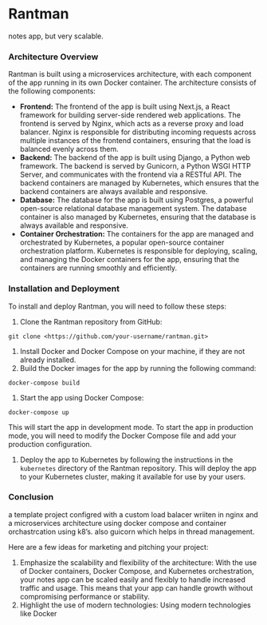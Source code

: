 # Rantman
notes app, but very scalable.

### Architecture Overview

Rantman is built using a microservices architecture, with each component of the app running in its own Docker container. The architecture consists of the following components:

- **Frontend:** The frontend of the app is built using Next.js, a React framework for building server-side rendered web applications. The frontend is served by Nginx, which acts as a reverse proxy and load balancer. Nginx is responsible for distributing incoming requests across multiple instances of the frontend containers, ensuring that the load is balanced evenly across them.
- **Backend:** The backend of the app is built using Django, a Python web framework. The backend is served by Gunicorn, a Python WSGI HTTP Server, and communicates with the frontend via a RESTful API. The backend containers are managed by Kubernetes, which ensures that the backend containers are always available and responsive.
- **Database:** The database for the app is built using Postgres, a powerful open-source relational database management system. The database container is also managed by Kubernetes, ensuring that the database is always available and responsive.
- **Container Orchestration:** The containers for the app are managed and orchestrated by Kubernetes, a popular open-source container orchestration platform. Kubernetes is responsible for deploying, scaling, and managing the Docker containers for the app, ensuring that the containers are running smoothly and efficiently.

### Installation and Deployment

To install and deploy Rantman, you will need to follow these steps:

1. Clone the Rantman repository from GitHub:

```
git clone <https://github.com/your-username/rantman.git>
```

1. Install Docker and Docker Compose on your machine, if they are not already installed.
2. Build the Docker images for the app by running the following command:

```
docker-compose build
```

1. Start the app using Docker Compose:

```
docker-compose up
```

This will start the app in development mode. To start the app in production mode, you will need to modify the Docker Compose file and add your production configuration.

1. Deploy the app to Kubernetes by following the instructions in the `kubernetes` directory of the Rantman repository. This will deploy the app to your Kubernetes cluster, making it available for use by your users.

### Conclusion

a template project configred with a custom load balacer wriiten in nginx and a microservices architecture using docker compose and container orchastrcation using k8’s.
also guicorn which helps in thread management.

Here are a few ideas for marketing and pitching your project:

1. Emphasize the scalability and flexibility of the architecture: With the use of Docker containers, Docker Compose, and Kubernetes orchestration, your notes app can be scaled easily and flexibly to handle increased traffic and usage. This means that your app can handle growth without compromising performance or stability.
2. Highlight the use of modern technologies: Using modern technologies like Docker



